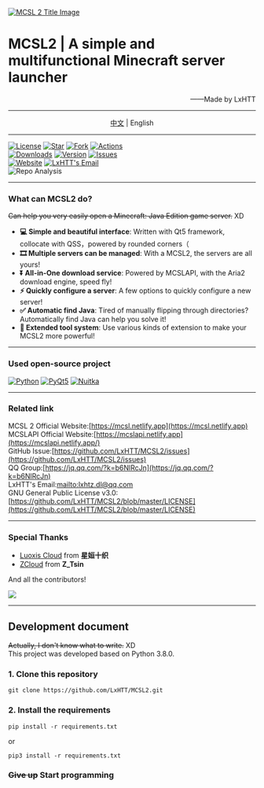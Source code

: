 [![MCSL 2 Title Image](https://s3.bmp.ovh/imgs/2023/03/21/5afb21934bd980ab.png)](https://mcsl.netlify.app)

# MCSL2 | A simple and multifunctional Minecraft server launcher

<div style="text-align: right;">
——Made by LxHTT
</div>

___

<div style="text-align: center;">
<a href="https://github.com/LxHTT/MCSL2" target="_blank">中文</a>  |  English
</div>

___
[![](https://img.shields.io/github/license/LxHTT/MCSL2?style=for-the-badge "License")](https://github.com/LxHTT/MCSL2/blob/master/LICENSE)
[![](https://img.shields.io/github/stars/LxHTT/MCSL2?style=for-the-badge "Star")](https://github.com/LxHTT/MCSL2/stargazers)
[![](https://img.shields.io/github/forks/LxHTT/MCSL2?style=for-the-badge "Fork")](https://github.com/LxHTT/MCSL2/forks)
[![](https://img.shields.io/github/actions/workflow/status/LxHTT/MCSL2/build.yml?label=Build&style=for-the-badge "Actions")](https://github.com/LxHTT/MCSL2/actions)  
[![](https://img.shields.io/github/downloads/LxHTT/MCSL2/total?style=for-the-badge "Downloads")](https://github.com/LxHTT/MCSL2/releases)
[![](https://img.shields.io/github/v/tag/LxHTT/MCSL2?label=ver&style=for-the-badge "Version")](https://github.com/LxHTT/MCSL2/releases/latest)
[![](https://img.shields.io/github/issues/LxHTT/MCSL2?style=for-the-badge "Issues")](https://github.com/LxHTT/MCSL2/issues)  
[![](https://img.shields.io/badge/offical-website-gray.svg?style=for-the-badge "Website")](https://mcsl.netlify.app)
[![LxHTT's Email](https://img.shields.io/badge/%20EMAIL-lxhtz.dl%40qq.com-%2357728B?style=for-the-badge)](mailto:lxhtz.dl@qq.com)  
![](https://repobeats.axiom.co/api/embed/869c25f269efec38ff69088fca0dc7aba2de63bf.svg "Repo Analysis")
___
### What can MCSL2 do? 
~~Can help you very easily open a Minecraft: Java Edition game server.~~ XD

 - **💻 Simple and beautiful interface**: Written with Qt5 framework, collocate with QSS，powered by rounded corners（
 - **🎞️ Multiple servers can be managed**: With a MCSL2, the servers are all yours!
 - **⏬ All-in-One download service**: Powered by MCSLAPI, with the Aria2 download engine, speed fly!
 - **⚡ Quickly configure a server**: A few options to quickly configure a new server!
 - **✅ Automatic find Java**: Tired of manually flipping through directories? Automatically find Java can help you solve it!
 - **🔧 Extended tool system**: Use various kinds of extension to make your MCSL2 more powerful!
___
### Used open-source project
[![](https://img.shields.io/badge/python-3.8.0-blue.svg?style=for-the-badge "Python")](https://python.org)
[![](https://img.shields.io/badge/pyqt5-5.15.9-brightgreen.svg?style=for-the-badge "PyQt5")](https://pypi.org/project/PyQt5/)
[![](https://img.shields.io/badge/nuitka-1.5.6-red.svg?style=for-the-badge "Nuitka")](https://nuitka.net)  
___
### Related link
MCSL 2 Official Website:[https://mcsl.netlify.app](https://mcsl.netlify.app)  
MCSLAPI Official Website:[https://mcslapi.netlify.app](https://mcslapi.netlify.app/)  
GitHub Issue:[https://github.com/LxHTT/MCSL2/issues](https://github.com/LxHTT/MCSL2/issues)  
QQ Group:[https://jq.qq.com/?k=b6NlRcJn](https://jq.qq.com/?k=b6NlRcJn)  
LxHTT's Email:[mailto:lxhtz.dl@qq.com](mailto:lxhtz.dl@qq.com)  
GNU General Public License v3.0:[https://github.com/LxHTT/MCSL2/blob/master/LICENSE](https://github.com/LxHTT/MCSL2/blob/master/LICENSE)
___
### Special Thanks

- [Luoxis Cloud](https://www.df100.ltd) from **星姮十织**
- [ZCloud](https://ztsin.cn/) from **Z_Tsin**

And all the contributors!  

<a href="https://github.com/LxHTT/MCSL2/graphs/contributors"><img src="https://contrib.rocks/image?repo=LxHTT/MCSL2&anon=1&max=100000000"></a>

___
## Development document
~~Actually, I don't know what to write.~~ XD  
This project was developed based on Python 3.8.0.
### 1. Clone this repository
```commandline
git clone https://github.com/LxHTT/MCSL2.git
```
### 2. Install the requirements
```commandline
pip install -r requirements.txt
```
or  
```commandline
pip3 install -r requirements.txt
```
### ~~Give up~~ **Start programming**